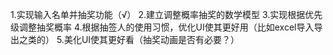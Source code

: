 1.实现输入名单并抽奖功能（√）
2.建立调整概率抽奖的数学模型
3.实现根据优先级调整抽奖概率
4.根据抽签人的使用习惯，优化UI使其更好用（比如excel导入导出之类的）
5.美化UI使其更好看（抽奖动画是否有必要？）
